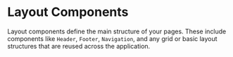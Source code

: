 # Layout Components

Layout components define the main structure of your pages. These include components like `Header`, `Footer`, `Navigation`, and any grid or basic layout structures that are reused across the application.
